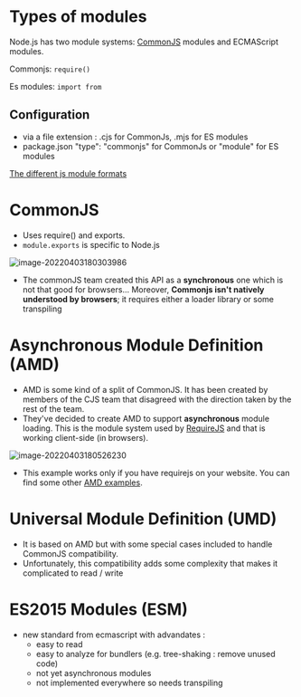 # Types of modules

Node.js has two module systems: [CommonJS](https://nodejs.org/api/modules.html) modules and ECMAScript modules.

Commonjs: `require()`

Es modules: `import from`

## Configuration

- via a file extension : .cjs for CommonJs, .mjs for ES modules
- package.json "type": "commonjs" for CommonJs or "module" for ES modules





[The different js module formats](https://code-trotter.com/web/understand-the-different-javascript-modules-formats/)

# CommonJS

- Uses require() and exports.
- `module.exports` is specific to Node.js

![image-20220403180303986](https://raw.githubusercontent.com/lebrunthibault/images_bucket/master/img/image-20220403180303986.png)

- The commonJS team created this API as a **synchronous** one which is not that good for browsers... Moreover, **Commonjs isn't natively understood by browsers**; it requires either a loader library or some transpiling

# Asynchronous Module Definition (AMD)

- AMD is some kind of a split of CommonJS. It has been created by members of the CJS team that disagreed with the direction taken by the rest of the team.
- They've decided to create AMD to support **asynchronous** module loading. This is the module system used by [RequireJS](https://requirejs.org/) and that is working client-side (in browsers).

![image-20220403180526230](https://raw.githubusercontent.com/lebrunthibault/images_bucket/master/img/image-20220403180526230.png)

- This example works only if you have requirejs on your website. You can find some other [AMD examples](https://clubmate.fi/requirejs-from-scratch-and-the-amd-module-patterns/).




# Universal Module Definition (UMD)

- It is based on AMD but with some special cases included to handle CommonJS compatibility.
- Unfortunately, this compatibility adds some complexity that makes it complicated to read / write

# ES2015 Modules (ESM)

- new standard from ecmascript with advandates :
  - easy to read
  - easy to analyze for bundlers (e.g. tree-shaking : remove unused code)
  - not yet asynchronous modules
  - not implemented everywhere so needs transpiling